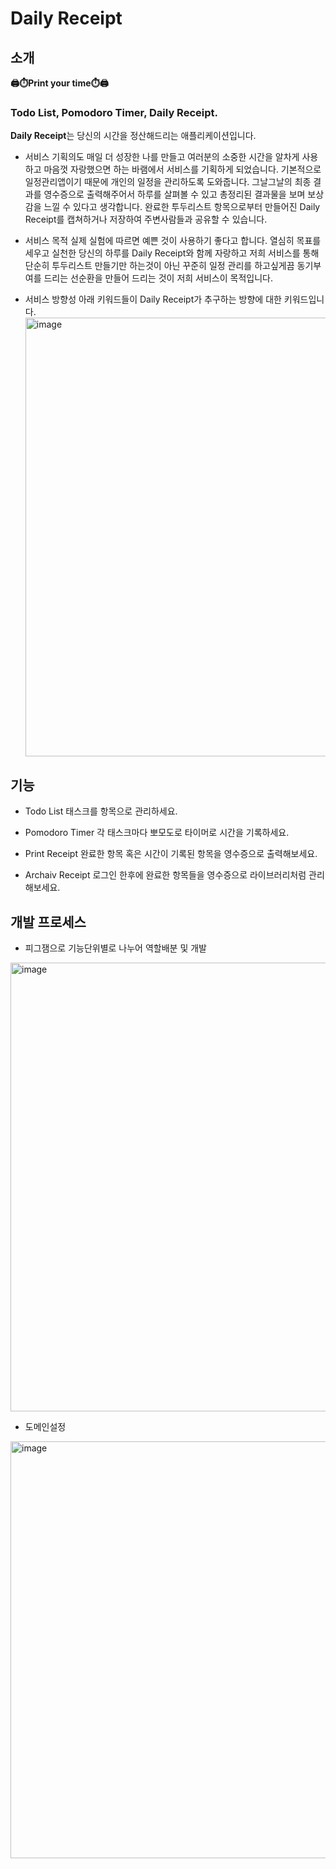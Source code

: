 # Daily Receipt

## 소개

**🖨⏱Print your time⏱🖨**
### Todo List, Pomodoro Timer, Daily Receipt.

**Daily Receipt**는 당신의 시간을 정산해드리는 애플리케이션입니다.

- 서비스 기획의도
  매일 더 성장한 나를 만들고 여러분의 소중한 시간을 알차게 사용하고 마음껏 자랑했으면 하는 바램에서 서비스를 기획하게 되었습니다.
  기본적으로 일정관리앱이기 때문에 개인의 일정을 관리하도록 도와줍니다. 그날그날의 최종 결과를 영수증으로 출력해주어서 하루를 살펴볼 수 있고 총정리된 결과물을 보며 보상감을 느낄 수 있다고 생각합니다.
  완료한 투두리스트 항목으로부터 만들어진 Daily Receipt를 캡쳐하거나 저장하여 주변사람들과 공유할 수 있습니다.
  
- 서비스 목적
  실제 실험에 따르면 예쁜 것이 사용하기 좋다고 합니다. 
  열심히 목표를 세우고 실천한 당신의 하루를 Daily Receipt와 함께 자랑하고
  저희 서비스를 통해 단순히 투두리스트 만들기만 하는것이 아닌
  꾸준히 일정 관리를 하고싶게끔 동기부여를 드리는 선순환을 만들어 드리는 것이 저희 서비스이 목적입니다.
  
- 서비스 방향성
  아래 키워드들이 Daily Receipt가 추구하는 방향에 대한 키워드입니다.
  <img width="702" alt="image" src="https://user-images.githubusercontent.com/55748886/187213600-97cb881d-6a7f-446f-847b-9167228095a1.png">


## 기능

- Todo List
  태스크를 항목으로 관리하세요.
  
- Pomodoro Timer
  각 태스크마다 뽀모도로 타이머로 시간을 기록하세요.

- Print Receipt
  완료한 항목 혹은 시간이 기록된 항목을 영수증으로 출력해보세요.

- Archaiv Receipt
  로그인 한후에 완료한 항목들을 영수증으로 라이브러리처럼 관리해보세요.

## 개발 프로세스
- 피그잼으로 기능단위별로 나누어 역할배분 및 개발
<img width="718" alt="image" src="https://user-images.githubusercontent.com/55748886/187216355-a6a170fc-3912-4190-97fc-8704ba9151e9.png">

- 도메인설정
<img width="667" alt="image" src="https://user-images.githubusercontent.com/55748886/187216544-bc25594c-b010-4aee-8ad7-80ec05c923bf.png">


